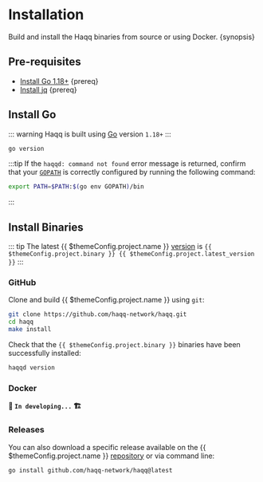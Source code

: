<!--
order: 1
-->

# Installation

Build and install the Haqq binaries from source or using Docker. {synopsis}

## Pre-requisites

- [Install Go 1.18+](https://golang.org/dl/) {prereq}
- [Install jq](https://stedolan.github.io/jq/download/) {prereq}

## Install Go

::: warning
Haqq is built using [Go](https://golang.org/dl/) version `1.18+`
:::

```bash
go version
```

:::tip
If the `haqqd: command not found` error message is returned, confirm that your [`GOPATH`](https://golang.org/doc/gopath_code#GOPATH) is correctly configured by running the following command:

```bash
export PATH=$PATH:$(go env GOPATH)/bin
```

:::

## Install Binaries

::: tip
The latest {{ $themeConfig.project.name }} [version](https://github.com/haqq-network/haqq/releases) is `{{ $themeConfig.project.binary }} {{ $themeConfig.project.latest_version }}`
:::

### GitHub

Clone and build {{ $themeConfig.project.name }} using `git`:

```bash
git clone https://github.com/haqq-network/haqq.git
cd haqq
make install
```

Check that the `{{ $themeConfig.project.binary }}` binaries have been successfully installed:

```bash
haqqd version
```

### Docker

**🚧 `In developing...` 🏗️**

### Releases

You can also download a specific release available on the {{ $themeConfig.project.name }} [repository](https://github.com/haqq-network/haqq/releases) or via command line:

```bash
go install github.com/haqq-network/haqq@latest
```
